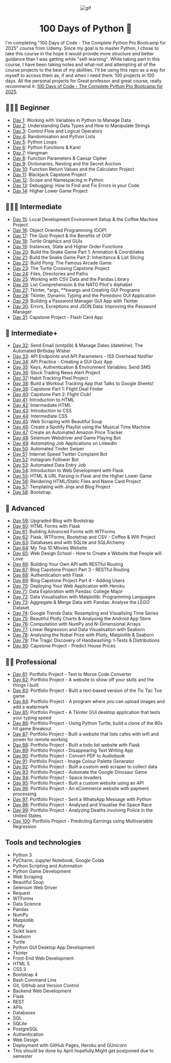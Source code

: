 <p align="center">
<img width="" src="https://media.giphy.com/media/QDjpIL6oNCVZ4qzGs7/giphy.gif?cid=790b7611vi4k1o1ocemi7pstrd0snofppm0mhbolcdayqn1e&ep=v1_gifs_search&rid=giphy.gif&ct=g" align="center" alt="gif" />
<h1 align="center">100 Days of Python 🐍 
</h1>
</p>

I'm completing "100 Days of Code - The Complete Python Pro Bootcamp for 2025" course from Udemy.
Since my goal is to master Python, I chose to take this course in the hope it would provide more structure and better
guidance than I was getting while "self-learning".
While taking part in this course, I have been taking notes and what-not and attempting all of the course projects to the
best of my abilities.
I'll be using this repo as a way for myself to access them as, if and when I need them.
100 projects in 100 days. All the personal projects for Great professor and great course, really recommend it:
[100 Days of Code - The Complete Python Pro Bootcamp for 2025](https://www.udemy.com/course/100-days-of-code).

## 👨🏻‍🎓 Beginner
- [Day 1](Day1): Working with Variables in Python to Manage Data
- [Day 2](Day2): Understanding Data Types and How to Manipulate Strings
- [Day 3](Day3): Control Flow and Logical Operators
- [Day 4](Day4): Randomisation and Python Lists
- [Day 5](Day5): Python Loops
- [Day 6](Day6): Python Functions & Karel
- [Day 7](Day7): Hangman
- [Day 8](Day8): Function Parameters & Caesar Cipher
- [Day 9](Day9): Dictionaries, Nesting and the Secret Auction
- [Day 10](Day10): Function Return Values and the Calculator Project
- [Day 11](Day11): Blackjack Capstone Project
- [Day 12](Day12): Scope and Namespacing in Python
- [Day 13](Day13): Debugging: How to Find and Fix Errors in your Code
- [Day 14](Day14): Higher Lower Game Project

## 🏋🏻‍♂️ Intermediate
- [Day 15](Day15): Local Development Environment Setup & the Coffee Machine Project
- [Day 16](Day16): Object Oriented Programming (OOP)
- [Day 17](Day17): The Quiz Project & the Benefits of OOP
- [Day 18](Day18): Turtle Graphics and GUIs
- [Day 19](Day19): Instances, State and Higher Order Functions
- [Day 20](Day20): Build the Snake Game Part 1: Animation & Coordinates
- [Day 21](Day21): Build the Snake Game Part 2: Inheritance & List Slicing
- [Day 22](Day22): Build Pong: The Famous Arcade Game
- [Day 23](Day23): The Turtle Crossing Capstone Project
- [Day 24](Day24): Files, Directories and Paths
- [Day 25](Day25): Working with CSV Data and the Pandas Library
- [Day 26](Day26): List Comprehension & the NATO Pilot's Alphabet
- [Day 27](Day27): Tkinter, *args, **kwargs and Creating GUI Programs
- [Day 28](Day28): Tkinter, Dynamic Typing and the Pomodoro GUI Application
- [Day 29](Day29): Building a Password Manager GUI App with Tkinter
- [Day 30](Day30): Errors, Exceptions and JSON Data: Improving the Password Manager
- [Day 31](Day31): Capstone Project - Flash Card App

## 💪 Intermediate+
- [Day 32](Day32): Send Email (smtplib) & Manage Dates (datetime): The Automated Birthday Wisher
- [Day 33](Day33): API Endpoints and API Parameters - ISS Overhead Notifier
- [Day 34](Day34): API Practice - Creating a GUI Quiz App
- [Day 35](Day35): Keys, Authentication & Environment Variables: Send SMS
- [Day 36](Day36): Stock Trading News Alert Project
- [Day 37](Day37): Habit Tracking Pixel Project
- [Day 38](Day38): Build a Workout Tracking App that Talks to Google Sheets!
- [Day 39](Day39): Capstone Part 1: Flight Deal Finder
- [Day 40](Day40): Capstone Part 2: Flight Club!
- [Day 41](Day41): Introduction to HTML
- [Day 42](Day42): Intermediate HTML
- [Day 43](Day43): Introduction to CSS
- [Day 44](Day44): Intermediate CSS
- [Day 45](Day45): Web Scraping with Beautiful Soup
- [Day 46](Day46): Create a Spotify Playlist using the Musical Time Machine
- [Day 47](Day47): Create an Automated Amazon Price Tracker
- [Day 48](Day48): Selenium Webdriver and Game Playing Bot
- [Day 49](Day49): Automating Job Applications on LinkedIn
- [Day 50](Day50): Automated Tinder Swiper
- [Day 51](Day51): Internet Speed Twitter Complaint Bot
- [Day 52](Day52): Instagram Follower Bot
- [Day 53](Day53): Automated Data Entry Job
- [Day 54](Day54): Introduction to Web Development with Flask
- [Day 55](Day55): HTML & URL Parsing in Flask and the Higher Lower Game
- [Day 56](Day56): Rendering HTML/Static Files and Name Card Project
- [Day 57](Day57): Templating with Jinja and Blog Project
- [Day 58](Day58): Bootstrap

## 🚀 Advanced
- [Day 59](Day59): Upgraded Blog with Bootstrap
- [Day 60](Day60): HTML Forms with Flask
- [Day 61](Day61): Building Advanced Forms with WTForms
- [Day 62](Day62): Flask, WTForms, Bootstrap and CSV - Coffee & Wifi Project
- [Day 63](Day63): Databases and with SQLite and SQLAlchemy
- [Day 64](Day64): My Top 10 Movies Website
- [Day 65](Day65): Web Design School - How to Create a Website that People will Love
- [Day 66](Day66): Building Your Own API with RESTful Routing
- [Day 67](Day67): Blog Capstone Project Part 3 - RESTful Routing
- [Day 68](Day68): Authentication with Flask
- [Day 69](Day69): Blog Capstone Project Part 4 - Adding Users
- [Day 70](Day70): Deploying Your Web Application with Heroku
- [Day 71](Day71): Data Exploration with Pandas: College Major
- [Day 72](Day72): Data Visualisation with Matplotlib: Programming Languages
- [Day 73](Day73): Aggregate & Merge Data with Pandas: Analyse the LEGO Dataset
- [Day 74](Day74): Google Trends Data: Resampling and Visualising Time Series
- [Day 75](Day75): Beautiful Plotly Charts & Analysing the Android App Store
- [Day 76](Day76): Computation with NumPy and N-Dimensional Arrays
- [Day 77](Day77): Linear Regression and Data Visualisation with Seaborn
- [Day 78](Day78): Analysing the Nobel Prize with Plotly, Matplotlib & Seaborn
- [Day 79](Day79): The Tragic Discovery of Handwashing: t-Tests & Distributions
- [Day 80](Day80): Capstone Project - Predict House Prices

## 👨‍💻 Professional
- [Day 81](Day81): Portfolio Project - Text to Morse Code Converter
- [Day 82](Day82): Portfolio Project - A website to show off your skills and the things I built
- [Day 83](Day83): Portfolio Project - Built a text-based version of the Tic Tac Toe game
- [Day 84](Day84): Portfolio Project - A program where you can upload images and add a watermark
- [Day 85](Day85): Portfolio Project - A Tkinter GUI desktop application that tests your typing speed
- [Day 86](Day86): Portfolio Project - Using Python Turtle, build a clone of the 80s hit game Breakout
- [Day 87](Day87): Portfolio Project - Built a website that lists cafes with wifi and power for remote working
- [Day 88](Day88): Portfolio Project - Built a todo list website with Flask
- [Day 89](Day89): Portfolio Project - Disappearing Text Writing App
- [Day 90](Day90): Portfolio Project - Convert PDF to Audiobook
- [Day 91](Day91): Portfolio Project - Image Colour Palette Generator
- [Day 92](Day92): Portfolio Project - Built a custom web scraper to collect data
- [Day 93](Day93): Portfolio Project - Automate the Google Dinosaur Game
- [Day 94](Day94): Portfolio Project - Space Invaders
- [Day 95](Day95): Portfolio Project - Built a custom website using an API
- [Day 96](Day96): Portfolio Project - An eCommerce website with payment processing
- [Day 97](Day97): Portfolio Project - Sent a WhatsApp Message with Python
- [Day 98](Day98): Portfolio Project - Analysed and Visualise the Space Race
- [Day 99](Day99): Portfolio Project - Analyzing Deaths involving Police in the United States
- [Day 100](Day100): Portfolio Project - Predicting Earnings using Multivariable Regression

## Tools and technologies

- Python 3
- PyCharm, Jupyter Notebook, Google Colab
- Python Scripting and Automation
- Python Game Development
- Web Scraping
- Beautiful Soup
- Selenium Web Driver
- Request
- WTForms
- Data Science
- Pandas
- NumPy
- Matplotlib
- Plotly
- Scikit learn
- Seaborn
- Turtle
- Python GUI Desktop App Development
- Tkinter
- Front-End Web Development
- HTML 5
- CSS 3
- Bootstrap 4
- Bash Command Line
- Git, GitHub and Version Control
- Backend Web Development
- Flask
- REST
- APIs
- Databases
- SQL
- SQLite
- PostgreSQL
- Authentication
- Web Design
- Deployment with GitHub Pages, Heroku and GUnicorn
- This should be done by April hopefully.Might get postponed due to semester
